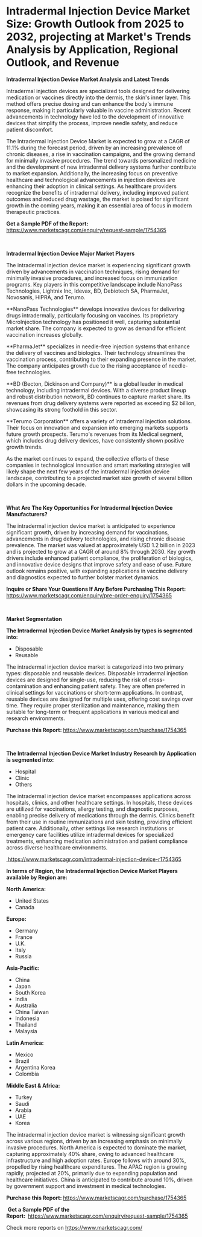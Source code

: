 <p><h1>Intradermal Injection Device Market Size: Growth Outlook from 2025 to 2032, projecting at Market's Trends Analysis by Application, Regional Outlook, and Revenue</h1></p><p><strong>Intradermal Injection Device Market Analysis and Latest Trends</strong></p>
<p><p>Intradermal injection devices are specialized tools designed for delivering medication or vaccines directly into the dermis, the skin's inner layer. This method offers precise dosing and can enhance the body's immune response, making it particularly valuable in vaccine administration. Recent advancements in technology have led to the development of innovative devices that simplify the process, improve needle safety, and reduce patient discomfort.</p><p>The Intradermal Injection Device Market is expected to grow at a CAGR of 11.1% during the forecast period, driven by an increasing prevalence of chronic diseases, a rise in vaccination campaigns, and the growing demand for minimally invasive procedures. The trend towards personalized medicine and the development of new intradermal delivery systems further contribute to market expansion. Additionally, the increasing focus on preventive healthcare and technological advancements in injection devices are enhancing their adoption in clinical settings. As healthcare providers recognize the benefits of intradermal delivery, including improved patient outcomes and reduced drug wastage, the market is poised for significant growth in the coming years, making it an essential area of focus in modern therapeutic practices.</p></p>
<p><strong>Get a Sample PDF of the Report:&nbsp;</strong> <a href="https://www.marketscagr.com/enquiry/request-sample/1754365?utm_campaign=1766&utm_medium=2&utm_source=Github&utm_content=ia&utm_term=03032025&utm_id=intradermal-injection-device">https://www.marketscagr.com/enquiry/request-sample/1754365</a></p>
<p>&nbsp;</p>
<p><strong>Intradermal Injection Device Major Market Players</strong></p>
<p><p>The intradermal injection device market is experiencing significant growth driven by advancements in vaccination techniques, rising demand for minimally invasive procedures, and increased focus on immunization programs. Key players in this competitive landscape include NanoPass Technologies, Lightnix Inc, Idevax, BD, Debiotech SA, PharmaJet, Novosanis, HIPRA, and Terumo.</p><p>**NanoPass Technologies** develops innovative devices for delivering drugs intradermally, particularly focusing on vaccines. Its proprietary MicroInjection technology has positioned it well, capturing substantial market share. The company is expected to grow as demand for efficient vaccination increases globally.</p><p>**PharmaJet** specializes in needle-free injection systems that enhance the delivery of vaccines and biologics. Their technology streamlines the vaccination process, contributing to their expanding presence in the market. The company anticipates growth due to the rising acceptance of needle-free technologies.</p><p>**BD (Becton, Dickinson and Company)** is a global leader in medical technology, including intradermal devices. With a diverse product lineup and robust distribution network, BD continues to capture market share. Its revenues from drug delivery systems were reported as exceeding $2 billion, showcasing its strong foothold in this sector.</p><p>**Terumo Corporation** offers a variety of intradermal injection solutions. Their focus on innovation and expansion into emerging markets supports future growth prospects. Terumo's revenues from its Medical segment, which includes drug delivery devices, have consistently shown positive growth trends.</p><p>As the market continues to expand, the collective efforts of these companies in technological innovation and smart marketing strategies will likely shape the next few years of the intradermal injection device landscape, contributing to a projected market size growth of several billion dollars in the upcoming decade.</p></p>
<p>&nbsp;</p>
<p><strong>What Are The Key Opportunities For Intradermal Injection Device Manufacturers?</strong></p>
<p><p>The intradermal injection device market is anticipated to experience significant growth, driven by increasing demand for vaccinations, advancements in drug delivery technologies, and rising chronic disease prevalence. The market was valued at approximately USD 1.2 billion in 2023 and is projected to grow at a CAGR of around 8% through 2030. Key growth drivers include enhanced patient compliance, the proliferation of biologics, and innovative device designs that improve safety and ease of use. Future outlook remains positive, with expanding applications in vaccine delivery and diagnostics expected to further bolster market dynamics.</p></p>
<p><strong>Inquire or Share Your Questions If Any Before Purchasing This Report:</strong> <a href="https://www.marketscagr.com/enquiry/pre-order-enquiry/1754365?utm_campaign=1766&utm_medium=2&utm_source=Github&utm_content=ia&utm_term=03032025&utm_id=intradermal-injection-device">https://www.marketscagr.com/enquiry/pre-order-enquiry/1754365</a></p>
<p>&nbsp;</p>
<p><strong>Market Segmentation</strong></p>
<p><strong>The Intradermal Injection Device Market Analysis by types is segmented into:</strong></p>
<p><ul><li>Disposable</li><li>Reusable</li></ul></p>
<p><p>The intradermal injection device market is categorized into two primary types: disposable and reusable devices. Disposable intradermal injection devices are designed for single-use, reducing the risk of cross-contamination and enhancing patient safety. They are often preferred in clinical settings for vaccinations or short-term applications. In contrast, reusable devices are designed for multiple uses, offering cost savings over time. They require proper sterilization and maintenance, making them suitable for long-term or frequent applications in various medical and research environments.</p></p>
<p><strong>Purchase this Report:&nbsp;</strong><a href="https://www.marketscagr.com/purchase/1754365?utm_campaign=1766&utm_medium=2&utm_source=Github&utm_content=ia&utm_term=03032025&utm_id=intradermal-injection-device">https://www.marketscagr.com/purchase/1754365</a></p>
<p>&nbsp;</p>
<p><strong>The Intradermal Injection Device Market Industry Research by Application is segmented into:</strong></p>
<p><ul><li>Hospital</li><li>Clinic</li><li>Others</li></ul></p>
<p><p>The intradermal injection device market encompasses applications across hospitals, clinics, and other healthcare settings. In hospitals, these devices are utilized for vaccinations, allergy testing, and diagnostic purposes, enabling precise delivery of medications through the dermis. Clinics benefit from their use in routine immunizations and skin testing, providing efficient patient care. Additionally, other settings like research institutions or emergency care facilities utilize intradermal devices for specialized treatments, enhancing medication administration and patient compliance across diverse healthcare environments.</p></p>
<p><a href="https://www.marketscagr.com/intradermal-injection-device-r1754365?utm_campaign=1766&utm_medium=2&utm_source=Github&utm_content=ia&utm_term=03032025&utm_id=intradermal-injection-device">&nbsp;https://www.marketscagr.com/intradermal-injection-device-r1754365</a></p>
<p><strong>In terms of Region, the Intradermal Injection Device Market Players available by Region are:</strong></p>
<p>
    <p> <strong> North America: </strong>
        <ul>
            <li>United States</li>
            <li>Canada</li>
        </ul>
        </p> 
    <p> <strong> Europe: </strong>
        <ul>
            <li>Germany</li>
            <li>France</li>
            <li>U.K.</li>
            <li>Italy</li>
            <li>Russia</li>
        </ul>
        </p> 
    <p> <strong> Asia-Pacific: </strong>
        <ul>
            <li>China</li>
            <li>Japan</li>
            <li>South Korea</li>
            <li>India</li>
            <li>Australia</li>
            <li>China Taiwan</li>
            <li>Indonesia</li>
            <li>Thailand</li>
            <li>Malaysia</li>
        </ul>
        </p> 
    <p> <strong> Latin America: </strong>
        <ul>
            <li>Mexico</li>
            <li>Brazil</li>
            <li>Argentina Korea</li>
            <li>Colombia</li>
        </ul>
        </p> 
    <p> <strong> Middle East & Africa: </strong>
        <ul>
            <li>Turkey</li>
            <li>Saudi</li>
            <li>Arabia</li>
            <li>UAE</li>
            <li>Korea</li>
        </ul>
    </p>
    </p>
<p><p>The intradermal injection device market is witnessing significant growth across various regions, driven by an increasing emphasis on minimally invasive procedures. North America is expected to dominate the market, capturing approximately 40% share, owing to advanced healthcare infrastructure and high adoption rates. Europe follows with around 30%, propelled by rising healthcare expenditures. The APAC region is growing rapidly, projected at 20%, primarily due to expanding population and healthcare initiatives. China is anticipated to contribute around 10%, driven by government support and investment in medical technologies.</p></p>
<p><strong>Purchase this Report: </strong><a href="https://www.marketscagr.com/purchase/1754365?utm_campaign=1766&utm_medium=2&utm_source=Github&utm_content=ia&utm_term=03032025&utm_id=intradermal-injection-device">https://www.marketscagr.com/purchase/1754365</a></p>
<p>&nbsp;<strong>Get a Sample PDF of the Report:&nbsp;&nbsp;</strong><a href="https://www.marketscagr.com/enquiry/request-sample/1754365?utm_campaign=1766&utm_medium=2&utm_source=Github&utm_content=ia&utm_term=03032025&utm_id=intradermal-injection-device">https://www.marketscagr.com/enquiry/request-sample/1754365</a></p>
<p><strong></strong></p>
<p>Check more reports on <a href="https://www.marketscagr.com/?utm_campaign=1766&utm_medium=2&utm_source=Github&utm_content=ia&utm_term=03032025&utm_id=intradermal-injection-device">https://www.marketscagr.com/</a></p>
